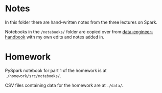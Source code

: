 # Notes
In this folder there are hand-written notes from the three lectures on Spark.

Notebooks in the `/notebooks/` folder are copied over from [data-engineer-handbook](https://github.com/DataExpert-io/data-engineer-handbook/blob/main/bootcamp/materials/3-spark-fundamentals/) with my own edits and notes added in.

# Homework
PySpark notebook for part 1 of the homework is at `./homework/src/notebooks/`.

CSV files containing data for the homework are at `./data/`.

